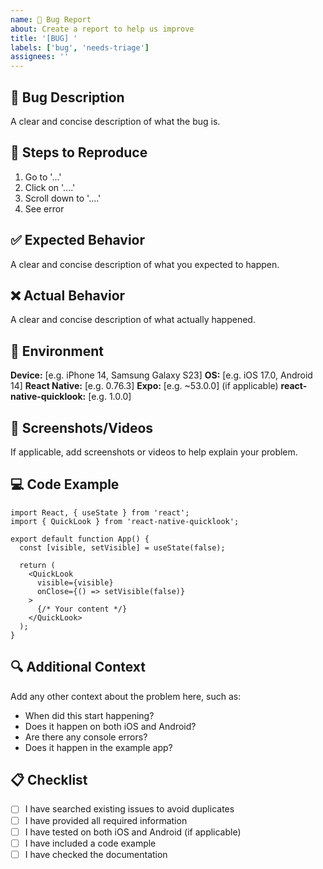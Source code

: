 ```yaml
---
name: 🐛 Bug Report
about: Create a report to help us improve
title: '[BUG] '
labels: ['bug', 'needs-triage']
assignees: ''
---
```


## 🐛 Bug Description

A clear and concise description of what the bug is.

## 🔄 Steps to Reproduce

1. Go to '...'
2. Click on '....'
3. Scroll down to '....'
4. See error

## ✅ Expected Behavior

A clear and concise description of what you expected to happen.

## ❌ Actual Behavior

A clear and concise description of what actually happened.

## 📱 Environment

**Device:** [e.g. iPhone 14, Samsung Galaxy S23]
**OS:** [e.g. iOS 17.0, Android 14]
**React Native:** [e.g. 0.76.3]
**Expo:** [e.g. ~53.0.0] (if applicable)
**react-native-quicklook:** [e.g. 1.0.0]

## 📸 Screenshots/Videos

If applicable, add screenshots or videos to help explain your problem.

## 💻 Code Example

```tsx
import React, { useState } from 'react';
import { QuickLook } from 'react-native-quicklook';

export default function App() {
  const [visible, setVisible] = useState(false);

  return (
    <QuickLook
      visible={visible}
      onClose={() => setVisible(false)}
    >
      {/* Your content */}
    </QuickLook>
  );
}
```

## 🔍 Additional Context

Add any other context about the problem here, such as:
- When did this start happening?
- Does it happen on both iOS and Android?
- Are there any console errors?
- Does it happen in the example app?

## 📋 Checklist

- [ ] I have searched existing issues to avoid duplicates
- [ ] I have provided all required information
- [ ] I have tested on both iOS and Android (if applicable)
- [ ] I have included a code example
- [ ] I have checked the documentation

